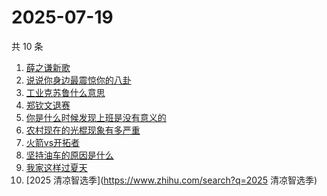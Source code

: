 # 2025-07-19

共 10 条

<!-- BEGIN -->
<!-- 最后更新时间 Sat Jul 19 2025 01:11:59 GMT+0800 (China Standard Time) -->

1. [薛之谦新歌](https://www.zhihu.com/search?q=薛之谦新歌)
1. [说说你身边最震惊你的八卦](https://www.zhihu.com/search?q=说说你身边最震惊你的八卦)
1. [工业克苏鲁什么意思](https://www.zhihu.com/search?q=工业克苏鲁什么意思)
1. [郑钦文退赛](https://www.zhihu.com/search?q=郑钦文退赛)
1. [你是什么时候发现上班是没有意义的](https://www.zhihu.com/search?q=你是什么时候发现上班是没有意义的)
1. [农村现在的光棍现象有多严重](https://www.zhihu.com/search?q=农村现在的光棍现象有多严重)
1. [火箭vs开拓者](https://www.zhihu.com/search?q=火箭vs开拓者)
1. [坚持油车的原因是什么](https://www.zhihu.com/search?q=坚持油车的原因是什么)
1. [我家这样过夏天](https://www.zhihu.com/search?q=我家这样过夏天)
1. [2025 清凉智选季](https://www.zhihu.com/search?q=2025 清凉智选季)

<!-- END -->
